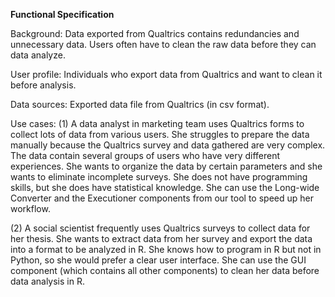 **Functional Specification**

Background:
    Data exported from Qualtrics contains redundancies and unnecessary
    data. Users often have to clean the raw data before they can data
    analyze.

User profile:
    Individuals who export data from Qualtrics and want to clean it
    before analysis.

Data sources:
    Exported data file from Qualtrics (in csv format).

Use cases:
(1) A data analyst in marketing team uses Qualtrics forms to collect
    lots of data from various users. She struggles to prepare the data
    manually because the Qualtrics survey and data gathered are very
    complex. The data contain several groups of users who have very
    different experiences. She wants to organize the data by certain
    parameters and she wants to eliminate incomplete surveys. She does
    not have programming skills, but she does have statistical knowledge.
    She can use the Long-wide Converter and the Executioner components 
    from our tool to speed up her workflow.

(2) A social scientist frequently uses Qualtrics surveys to collect data
    for her thesis. She wants to extract data from her survey and export
    the data into a format to be analyzed in R. She knows how to program
    in R but not in Python, so she would prefer a clear user interface.
    She can use the GUI component (which contains all other components) 
    to clean her data before data analysis in R.
